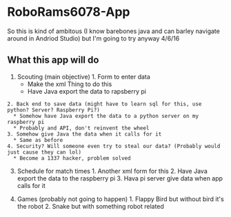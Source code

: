 # RoboRams6078-App
So this is kind of ambitous (I know barebones java and can barley navigate around in Andriod Studio) but I'm going to try anyway 4/6/16

## What this app will do
  1. Scouting (main objective)
    1. Form to enter data
      * Make the xml Thing to do this
      * Have Java export the data to rapsberry pi

    2. Back end to save data (might have to learn sql for this, use python? Server? Raspberry Pi?)
      * Somehow have Java export the data to a python server on my raspberry pi
      * Probably and API, don't reinvent the wheel
    3. Somehow give Java the data when it calls for it
      * Same as before
    4. Security? Will someone even try to steal our data? (Probably would just cause they can lol)
      * Become a 1337 hacker, problem solved

  3. Schedule for match times
    1. Another xml form for this
    2. Have Java export the data to the raspberry pi
    3. Hava pi server give data when app calls for it
  
  4. Games (probably not going to happen)
    1. Flappy Bird but without bird it's the robot
    2. Snake but with something robot related
  
  

